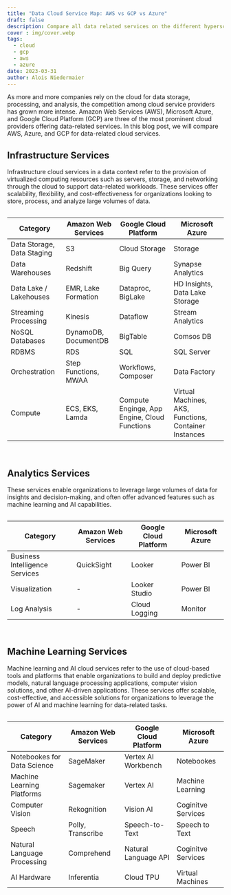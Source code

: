 ```yaml
---
title: "Data Cloud Service Map: AWS vs GCP vs Azure"
draft: false
description: Compare all data related services on the different hyperscaler platforms
cover : img/cover.webp
tags:
  - cloud
  - gcp
  - aws
  - azure
date: 2023-03-31
author: Alois Niedermaier
---
```

As more and more companies rely on the cloud for data storage, processing, and analysis, the competition among cloud service providers has grown more intense. Amazon Web Services (AWS), Microsoft Azure, and Google Cloud Platform (GCP) are three of the most prominent cloud providers offering data-related services. In this blog post, we will compare AWS, Azure, and GCP for data-related cloud services.

## Infrastructure Services
Infrastructure cloud services in a data context refer to the provision of virtualized computing resources such as servers, storage, and networking through the cloud to support data-related workloads. These services offer scalability, flexibility, and cost-effectiveness for organizations looking to store, process, and analyze large volumes of data.
<br/>
<div style="overflow-x:auto">

| Category                   | Amazon Web Services  | Google Cloud Platform                        | Microsoft Azure                                       |
|----------------------------|----------------------|----------------------------------------------|-------------------------------------------------------|
| Data Storage, Data Staging | S3                   | Cloud Storage                                | Storage                                               |
| Data Warehouses            | Redshift             | Big Query                                    | Synapse Analytics                                     |
| Data Lake / Lakehouses     | EMR, Lake Formation  | Dataproc, BigLake                            | HD Insights, Data Lake Storage                        |
| Streaming Processing       | Kinesis              | Dataflow                                     | Stream Analytics                                      |
| NoSQL Databases            | DynamoDB, DocumentDB | BigTable                                     | Comsos DB                                             |
| RDBMS                      | RDS                  | SQL                                          | SQL Server                                            |
| Orchestration              | Step Functions, MWAA | Workflows, Composer                          | Data Factory                                          |
| Compute                    | ECS, EKS, Lamda      | Compute Enginge, App Engine, Cloud Functions | Virtual Machines, AKS, Functions, Container Instances |

</div>
<br/>

## Analytics Services
These services enable organizations to leverage large volumes of data for insights and decision-making, and often offer advanced features such as machine learning and AI capabilities.
<br/>

<div style="overflow-x:auto">

| Category                       | Amazon Web Services | Google Cloud Platform | Microsoft Azure |
|--------------------------------|---------------------|-----------------------|-----------------|
| Business Intelligence Services | QuickSight          | Looker                | Power BI        |
| Visualization                  | -                   | Looker Studio         | Power BI        |
| Log Analysis                   | -                   | Cloud Logging         | Monitor         |

</div>
<br/>

## Machine Learning Services
Machine learning and AI cloud services refer to the use of cloud-based tools and platforms that enable organizations to build and deploy predictive models, natural language processing applications, computer vision solutions, and other AI-driven applications. These services offer scalable, cost-effective, and accessible solutions for organizations to leverage the power of AI and machine learning for data-related tasks.
<br/>

<div style="overflow-x:auto">

| Category                    | Amazon Web Services | Google Cloud Platform | Microsoft Azure    |
|-----------------------------|---------------------|-----------------------|--------------------|
| Notebookes for Data Science | SageMaker           | Vertex AI Workbench   | Notebookes         |
| Machine Learning Platforms  | Sagemaker           | Vertex AI             | Machine Learning   |
| Computer Vision             | Rekognition         | Vision AI             | Coginitve Services |
| Speech                      | Polly, Transcribe   | Speech-to-Text        | Speech to Text     |
| Natural Language Processing | Comprehend          | Natural Language API  | Coginitve Services |
| AI Hardware                 | Inferentia          | Cloud TPU             | Virtual Machines   |

</div>